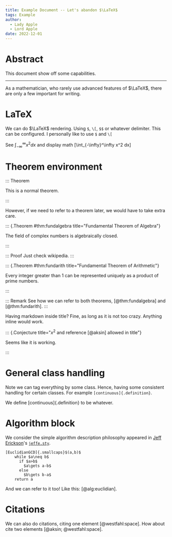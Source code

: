 ```yaml
---
title: Example Document -- Let's abandon $\LaTeX$
tags: Example
author: 
  - Lady Apple
  - Lord Apple
date: 2022-12-01
---
```


# Abstract

This document show off some capabilities.

******

As a mathematician, who rarely use advanced features of $\LaTeX$, there are only a few important for writing.

# LaTeX

We can do $\LaTeX$ rendering. Using `$`, `\[`, `$$` or whatever delimiter. 
This can be configured. I personally like to use `$` and `\[`

See $\int_{-\infty}^\infty x^2 dx$ and display math \[\int_{-\infty}^\infty x^2 dx\]

#  Theorem environment

::: Theorem

  This is a normal theorem.

:::

However, if we need to refer to a theorem later, we would have to take extra care.

::: {.Theorem #thm:fundalgebra title="Fundamental Theorem of Algebra"}

  The field of complex numbers is algebraically closed.

:::

::: Proof
Just check wikipedia.
:::

::: {.Theorem #thm:fundarith title="Fundamental Theorem of Arithmetic"}

  Every integer greater than $1$ can be represented uniquely as a product of prime numbers. 

:::

::: Remark
See how we can refer to both theorems, [@thm:fundalgebra] and [@thm:fundarith].
:::

Having markdown inside title? Fine, as long as it is not too crazy. Anything inline would work.

::: {.Conjecture title="$x^2$ and reference [@aksin] allowed in title"}

  Seems like it is working.

:::

# General class handling

Note we can tag everything by some class. Hence, having some consistent handling for certain classes. For example `[continuous]{.definition}`.

We define [continuous]{.definition} to be whatever.

# Algorithm block

We consider the simple algorithm description philosophy appeared in [Jeff Erickson](https://jeffe.cs.illinois.edu/)'s [`jeffe.sty`](https://jeffe.cs.illinois.edu/pubs/tex/jeffe.sty).

```{.algorithm #alg:euclidian title="Pseudocode of the Euclidean Algorithm."}
[EuclidianGCD]{.smallcaps}$(a,b)$
    while $a\neq b$
      if $a>b$
        $a\gets a-b$
      else
        $b\gets b-a$
    return a
```

And we can refer to it too! Like this: [@alg:euclidian].

# Citations

We can also do citations, citing one element [@westfahl:space]. How about cite two elements [@aksin; @westfahl:space].